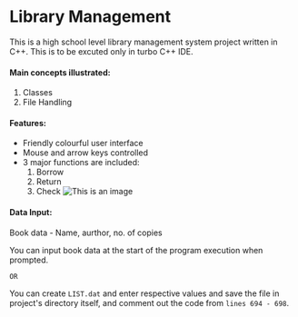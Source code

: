 # Library Management
This is a high school level library management system project written in C++. This is to be excuted only in turbo C++ IDE.
#### Main concepts illustrated:
1. Classes
2. File Handling 

#### Features:
- Friendly colourful user interface
- Mouse and arrow keys controlled
- 3 major functions are included: 
  1. Borrow
  2. Return
  3. Check
![This is an image](https://myoctocat.com/assets/images/base-octocat.svg)

#### Data Input: 
Book data - Name, aurthor, no. of copies 

You can input book data at the start of the program execution when prompted.

  ``OR``

You can create ```LIST.dat``` and enter respective values and save the file in project's directory itself, and comment out the code from ``lines 694 - 698``. 

